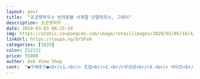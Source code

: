 ```yaml
---
layout: post 
title:  "초코펫하우스 반려동물 사계절 단열하우스, 그레이" 
description: 초코펫하우 ..
date: 2020-03-03 06:15:54 
img: https://static.coupangcdn.com/image/retail/images/2020/02/05/16/4/6b87eab4-3c14-46cd-b60c-863c168e15df.jpg 
linkUrl: https://coupa.ng/br5Fa9 
categories: [1029] 
color: 212121 
price: 55800 
author: Ask View Shop 
cont:  "●구매후기●<br/>1.<br/> 조립<br/>2.<br/>쿠션감<br/>3.<br/> 사이즈<br/>4.<br/> 아늑함<br/>5.<br/> 색감<br/>BUT<br/>겉만 번지르르 사실상 물건 받아보면 저렇게 다 튀어 나와서 너불너불 난 또 저렇게 당당하게 나와있길래 다 숨겨지는건줄 알았네 근데 왠걸 완성해도 안쪽에 보면 다보이고 애들이 잡아 뜯기 좋음 개나 고양이나 호기심 생기면 입으로 넣고보는 애들인데;; 마감처리 이렇게 안좋은곳은 처음봄 아니 내가 받은거만 그런건가;; 뭐 그렇다면 참 재수가없네.<br/>.<br/><br/>광고에만 이거좋다저거좋다 하면 뭐하는데요<br/>그렇다고 또 조립이 어렵지도 않고 설명서가 잘 나와있어서 여자 혼자 충분히 조립할 수 있었답니다 다른 연장도 필요없이 손으로만 할 수 있어서 편하고 좋았어요<br/>근데 딱 조립하자마자 젤 맘에든게 안 쪽이 정말 어둡다는점!!! 그래서 거실에 불을 환하게 켜놔도 강아지가 자기만의 공간에서 꿀잠 자기에 너무 좋은 거 같아요~<br/>껍데기랑 광고만 좋게하지말고 마감부분까지 신경쓰세요 하나하나전부 회사 이미지에요 소비자들이 집사들이 돈이 남아돌아서 사는거 아니잖아요 가족인 애들 해줄때 조금이라도 좋은거 해주려고 고민하고 투자하는건데 이게뭐람<br/>모양이 튼튼해보이고 맘에 들어서 보자마자 구매했는데 역시 ㅠㅠㅠ믿고 쓰는 초코펫이에요!!<br/>뭐 애들이 잘쓰면 좋은거지만<br/>바닥 미끄럼방지도 정말 잘 돼요! 바닥에 두고 발로 밀려고 해보니 안말리더라구요 옮기려면 들고 옮겨야하는데 가벼워서 한손으로도 충분히 듭니다! 강아지들이 물고 끌고다닐일은 없겠어요<br/>색감 디자인 마음에들어요<br/>속방석도 바삭바삭하니 참 좋아요 털도 안묻고 먼지도 그냥 탈탈 털면 털리는 재질이라 강아지가 쓰기 딱 좋습니다 강아지도 맘에 드는지 들어가서 땅파고 비비고 그러더라구용<br/>어디서 보니까 강아지들도 지붕있는 어두운 자기만의 공간이 필요하다고 하더라구요 기존에는 훤히 뻥 뚫려있는 제품을 썻었는데 계속 거실 불을 켜놓으니 환해서 잠도 잘 못 자더라구용 ㅠㅠ<br/>우선 저는 여자여서 항상 하우스사면 조립같은 게 너무 어렵더라고요ㅠㅠ 부품도 많고ㅠㅠ근데 이 제품은 설명서도 너무 간편하게 나와있고 가벼워서 저처럼 여자분들도 조립하기가 쉬워요~ 그리고 한 손으로 들어도 매우매우 가벼운 게 장점 같아요<br/>이 전에 쓰던 집은 한달 사용도 안했는데 쿠션이 다 푹 꺼져가지고 제대로 된 쿠션의 역할을 못했었어요ㅠㅠ 근데 초코펫 제품은 받자마자 완전 쿠션 빵빵!!! 더군다나 안그래도 저희 강아지는 얼굴을 다른데다가 받치고 자는 습관이 있어서 베개를 사줘야하나 알아보다가 이 제품이 집 밖에도 쿠션이 연결되어있어서 얼굴을 받치고 자기에 너무 좋더라구요~ 아니나 다를까 ㅎㅎㅎ 바로 얼굴 받치고 꿀잠자더라구요! 완전 좋아용 ㅎㅎㅎ<br/>저는 그레이 색상을 선택했어요! 왜냐면 집에 있는 매트도 다 그레이 색상이어서 깔 맞추려고 했는데 역시나 맘에 듭니다 ㅎㅎ 근데 네이비도 예뻤을거같고 핑크는 너무 귀여웠을 거 같아요~<br/>저희 강아지는 말티즈 3.<br/>2키로인데 엄청 엄청 넉넉해요 ㅎㅎ 저희 강아지 3마리 들어가도 남을 정도???<br/>조립할때 보니 집의 커버? 가 되는 천에 은박 단열재가 들어있어서 겨울엔 정말 따뜻하고 여름엔 햇빛 아래에 있어도 시원할꺼 같아서 좋더라구요 춥고 더운거에 예민한 저희 개가 딱 좋아할꺼 같아요<br/>조립형 하우스라 택배 들고 들어오기가 너무 편했어요!<br/>존재감 확실한 저 내장재들ㅋㅋㅋㅋ<br/>집 밖으로 나와있는 쿠션도 넘 귀여워요.<br/>.<br/> 강쥐들은 꼭 몸 절반을 하우스 밖으로 꺼내놓던데 쿠션을 베고 있으면 되니까 좋드라구요.<br/>.<br/> 사계절 내내 잘 쓸꺼 같습니다❣️<br/>초코펫하우스 관계자분들 마감 처리좀 보세요<br/>택배주소박스 갖다버려서 반품도 몬하고.<br/>.<br/><br/>" 
---
```

